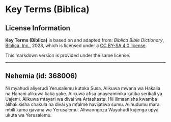 # Key Terms (Biblica)

## License Information

**Key Terms (Biblica)** is based on and adapted from: _Biblica Bible Dictionary_, [Biblica, Inc.](https://www.biblica.com/), 2023, which is licensed under a [CC BY-SA 4.0 license](https://creativecommons.org/licenses/by-sa/4.0/legalcode.en).

This markdown version is provided under the same license.



--------------------------------

## Nehemia (id: 368006)

Ni myahudi aliyerudi Yerusalemu kutoka Susa. Alikuwa mwana wa Hakalia na Hanani alikuwa kaka yake. Alikuwa afisa anayeaminika katika serikali ya Uajemi. Alikuwa mtayari wa divai wa Artashasta. Hii ilimaanisha kwamba alihakikisha chakula na divai ya mfalme havijatiwa sumu. Alihudumu mara mbili kama gavana wa Yerusalemu. Aliwaongoza Wayahudi kujenga upya ukuta wa Yerusalemu.


